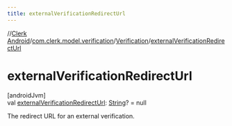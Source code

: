 ```yaml
---
title: externalVerificationRedirectUrl
---
```

//[Clerk Android](../../../index.html)/[com.clerk.model.verification](../index.html)/[Verification](index.html)/[externalVerificationRedirectUrl](external-verification-redirect-url.html)



# externalVerificationRedirectUrl



[androidJvm]\
val [externalVerificationRedirectUrl](external-verification-redirect-url.html): [String](https://kotlinlang.org/api/latest/jvm/stdlib/kotlin-stdlib/kotlin/-string/index.html)? = null



The redirect URL for an external verification.




